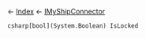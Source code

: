 ← [Index](Api-Index) ← [IMyShipConnector](Sandbox.ModAPI.Ingame.IMyShipConnector)

```csharp[bool](System.Boolean) IsLocked```